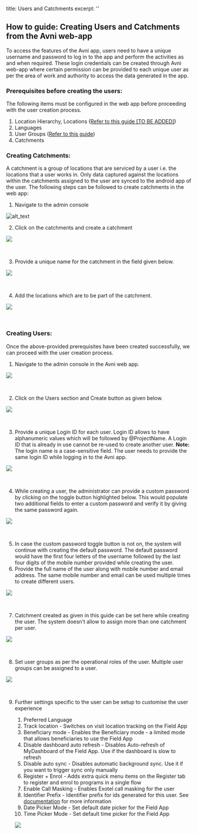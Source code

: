 title: Users and Catchments
excerpt: ''
## How to guide: Creating Users and Catchments from the Avni web-app

To access the features of the Avni app, users need to have a unique username and password to log in to the app and perform the activities as and when required. These login credentials can be created through Avni web-app where certain permission can be provided to each unique user as per the area of work and authority to access the data generated in the app.

### Prerequisites before creating the users:

The following items must be configured in the web app before proceeding with the user creation process.

1. Location Hierarchy, Locations ([Refer to this guide \[TO BE ADDED\]]())
2. Languages
3. User Groups ([Refer to this guide](https://avni.readme.io/docs/user-groups))
4. Catchments

### Creating Catchments:

A catchment is a group of locations that are serviced by a user i.e. the locations that a user works in. Only data captured against the locations within the catchments assigned to the user are synced to the android app of the user. The following steps can be followed to create catchments in the web app:

1. Navigate to the admin console

![alt\_text](https://files.readme.io/d32ed8d-image8.png "image_tooltip")

2. Click on the catchments and create a catchment

![](https://files.readme.io/8c7e39e-image2.png)

<br />

3. Provide a unique name for the catchment in the field given below.

![](https://files.readme.io/537772e-image7.png)

<br />

4. Add the locations which are to be part of the catchment.

![](https://files.readme.io/4220102-image11.png)

<br />

### Creating Users:

Once the above-provided prerequisites have been created successfully, we can proceed with the user creation process.

1. Navigate to the admin console in the Avni web app.

![](https://files.readme.io/d32ed8d-image8.png)

<br />

2. Click on the Users section and Create button as given below.

![](https://files.readme.io/a60ebcd-image9.png)

<br />

3. Provide a unique Login ID for each user. Login ID allows to have alphanumeric values which will be followed by @ProjectName. A Login ID that is already in use cannot be re-used to create another user. **Note:** The login name is a case-sensitive field. The user needs to provide the same login ID while logging in to the Avni app.

![](https://files.readme.io/18b704a-image4.png)

<br />

4. While creating a user, the administrator can provide a custom password by clicking on the toggle button highlighted below. This would populate two additional fields to enter a custom password and verify it by giving the same password again. 

![](https://files.readme.io/ee06b59-image3.png)

<br />

5. In case the custom password toggle button is not on, the system will continue with creating the default password. The default password would have the first four letters of the username followed by the last four digits of the mobile number provided while creating the user.
6. Provide the full name of the user along with mobile number and email address. The same mobile number and email can be used multiple times to create different users.

![](https://files.readme.io/6185872-image5.png)

<br />

7. Catchment created as given in this guide can be set here while creating the user. The system doesn’t allow to assign more than one catchment per user.

![](https://files.readme.io/ef2a51f-image10.png)

<br />

8. Set user groups as per the operational roles of the user. Multiple user groups can be assigned to a user. 

![](https://files.readme.io/511929c-image6.png)

<br />

9. Further settings specific to the user can be setup to customise the user experience 

   1. Preferred Language
   2. Track location - Switches on visit location tracking on the Field App
   3. Beneficiary mode - Enables the Beneficiary mode - a limited mode that allows beneficiaries to use the Field App
   4. Disable dashboard auto refresh - Disables Auto-refresh of MyDashboard of the Field App. Use if the dashboard is slow to refresh
   5. Disable auto sync - Disables automatic background sync. Use it if you want to trigger sync only manually
   6. Register + Enrol - Adds extra quick menu items on the Register tab to register and enrol to programs in a single flow
   7. Enable Call Masking - Enables Exotel call masking for the user
   8. Identifier Prefix - Identifier prefix for ids generated for this user. See[ documentation](https://avni.readme.io/docs/creating-identifiers) for more information
   9. Date Picker Mode - Set default date picker for the Field App
   10. Time Picker Mode - Set default time picker for the Field App

   ![](https://files.readme.io/a73b680-image1.png)

   <br />

